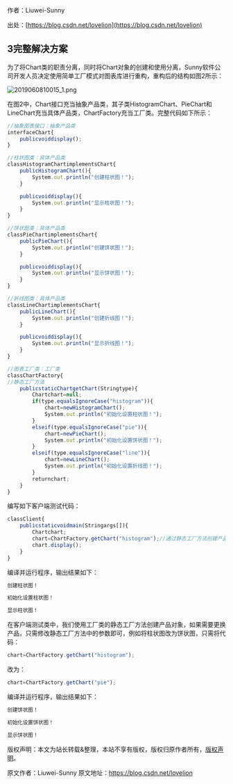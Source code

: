 

  
作者：Liuwei-Sunny

出处：[https://blog.csdn.net/lovelion](https://blog.csdn.net/lovelion)

## 3完整解决方案

为了将Chart类的职责分离，同时将Chart对象的创建和使用分离，Sunny软件公司开发人员决定使用简单工厂模式对图表库进行重构，重构后的结构如图2所示：

![2019060810015_1.png](https://gitee.com/hezhiyuan007/java-study/raw/master/images/DesignMode2/0058b378-b2e2-4ea6-9342-e8b2ddba9553.png)

在图2中，Chart接口充当抽象产品类，其子类HistogramChart、PieChart和LineChart充当具体产品类，ChartFactory充当工厂类。完整代码如下所示：

```js 
//抽象图表接口：抽象产品类
interfaceChart{
    publicvoiddisplay();
}

//柱状图类：具体产品类
classHistogramChartimplementsChart{
    publicHistogramChart(){
        System.out.println("创建柱状图！");
    }

    publicvoiddisplay(){
        System.out.println("显示柱状图！");
    }
}

//饼状图类：具体产品类
classPieChartimplementsChart{
    publicPieChart(){
        System.out.println("创建饼状图！");
    }

    publicvoiddisplay(){
        System.out.println("显示饼状图！");
    }
}

//折线图类：具体产品类
classLineChartimplementsChart{
    publicLineChart(){
        System.out.println("创建折线图！");
    }

    publicvoiddisplay(){
        System.out.println("显示折线图！");
    }
}

//图表工厂类：工厂类
classChartFactory{
//静态工厂方法
    publicstaticChartgetChart(Stringtype){
        Chartchart=null;
        if(type.equalsIgnoreCase("histogram")){
            chart=newHistogramChart();
            System.out.println("初始化设置柱状图！");
        }
        elseif(type.equalsIgnoreCase("pie")){
            chart=newPieChart();
            System.out.println("初始化设置饼状图！");
        }
        elseif(type.equalsIgnoreCase("line")){
            chart=newLineChart();
            System.out.println("初始化设置折线图！");            
        }
        returnchart;
    }
}
```

编写如下客户端测试代码：


```js 
classClient{
    publicstaticvoidmain(Stringargs[]){
        Chartchart;
        chart=ChartFactory.getChart("histogram");//通过静态工厂方法创建产品
        chart.display();
    }
}
```

编译并运行程序，输出结果如下：


```js 
创建柱状图！

初始化设置柱状图！

显示柱状图！
```

在客户端测试类中，我们使用工厂类的静态工厂方法创建产品对象，如果需要更换产品，只需修改静态工厂方法中的参数即可，例如将柱状图改为饼状图，只需将代码：


```js 
chart=ChartFactory.getChart("histogram");
```

改为：


```js 
chart=ChartFactory.getChart("pie");
```

编译并运行程序，输出结果如下：


```js 
创建饼状图！

初始化设置饼状图！

显示饼状图！
```
  
版权声明：本文为站长转载&整理，本站不享有版权，版权归原作者所有，[版权声明](https://gitee.com/hezhiyuan007/java-notes/raw/master/disclaimer.md)。




原文作者：Liuwei-Sunny 原文地址：https://blog.csdn.net/lovelion